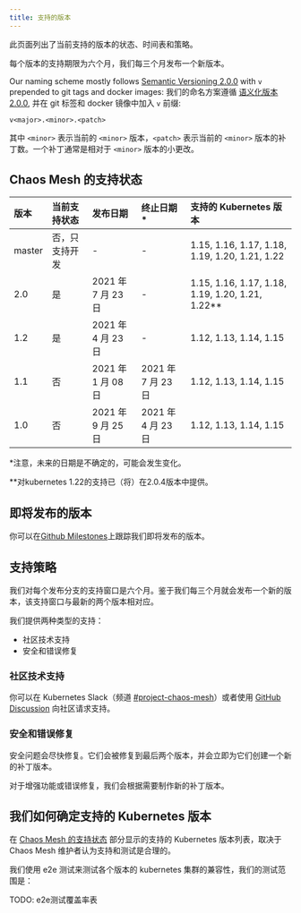 ```yaml
---
title: 支持的版本
---
```


此页面列出了当前支持的版本的状态、时间表和策略。

每个版本的支持期限为六个月，我们每三个月发布一个新版本。

Our naming scheme mostly follows [Semantic Versioning 2.0.0](https://semver.org/) with `v` prepended to git tags and docker images:
我们的命名方案遵循 [语义化版本 2.0.0](https://semver.org/lang/zh-CN/), 并在 git 标签和 docker 镜像中加入 `v` 前缀:

```plain
v<major>.<minor>.<patch>
```

其中 `<minor>` 表示当前的 `<minor>` 版本，`<patch>` 表示当前的 `<minor>` 版本的补丁数。一个补丁通常是相对于 `<minor>` 版本的小更改。

## Chaos Mesh 的支持状态

| 版本   | 当前支持状态   | 发布日期           | 终止日期*          | 支持的 Kubernetes 版本                           |
| :----- | :------------- | :----------------- | :----------------- | :----------------------------------------------- |
| master | 否，只支持开发 | -                  | -                  | 1.15, 1.16, 1.17, 1.18, 1.19, 1.20, 1.21, 1.22   |
| 2.0    | 是             | 2021 年 7 月 23 日 | -                  | 1.15, 1.16, 1.17, 1.18, 1.19, 1.20, 1.21, 1.22** |
| 1.2    | 是             | 2021 年 4 月 23 日 | -                  | 1.12, 1.13, 1.14, 1.15                           |
| 1.1    | 否             | 2021 年 1 月 08 日 | 2021 年 7 月 23 日 | 1.12, 1.13, 1.14, 1.15                           |
| 1.0    | 否             | 2021 年 9 月 25 日 | 2021 年 4 月 23 日 | 1.12, 1.13, 1.14, 1.15                           |

*注意，未来的日期是不确定的，可能会发生变化。

**对kubernetes 1.22的支持已（将）在2.0.4版本中提供。

## 即将发布的版本

你可以在[Github Milestones](https://github.com/chaos-mesh/chaos-mesh/milestones)上跟踪我们即将发布的版本。

## 支持策略

我们对每个发布分支的支持窗口是六个月。鉴于我们每三个月就会发布一个新的版本，该支持窗口与最新的两个版本相对应。

我们提供两种类型的支持：

- 社区技术支持
- 安全和错误修复

### 社区技术支持

你可以在 Kubernetes Slack（频道 [#project-chaos-mesh](https://cloud-native.slack.com/archives/C0193VAV272)）或者使用 [GitHub Discussion](https://github.com/chaos-mesh/chaos-mesh/discussions) 向社区请求支持。

### 安全和错误修复

安全问题会尽快修复。它们会被修复到最后两个版本，并会立即为它们创建一个新的补丁版本。

对于增强功能或错误修复，我们会根据需要制作新的补丁版本。

## 我们如何确定支持的 Kubernetes 版本

在 [Chaos Mesh 的支持状态](#chaos-mesh-的支持状态) 部分显示的支持的 Kubernetes 版本列表，取决于 Chaos Mesh 维护者认为支持和测试是合理的。

我们使用 e2e 测试来测试各个版本的 kubernetes 集群的兼容性，我们的测试范围是：

TODO: e2e测试覆盖率表
